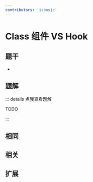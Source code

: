 ```yaml
---
contributors: 'isboyjc'
---
```


# Class 组件 VS Hook


## 题干

- 



## 题解

::: details 点我查看题解

  TODO

:::



## 相同


## 相关


## 扩展

